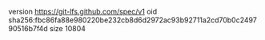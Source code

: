version https://git-lfs.github.com/spec/v1
oid sha256:fbc86fa88e980220be232cb8d6d2972ac93b92711a2cd70b0c249790516b7f4d
size 10804
